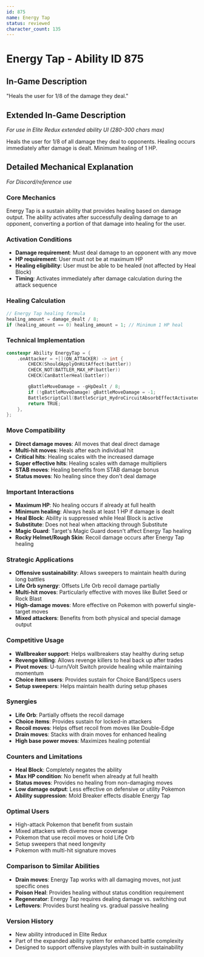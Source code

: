 ```yaml
---
id: 875
name: Energy Tap
status: reviewed
character_count: 135
---
```


# Energy Tap - Ability ID 875

## In-Game Description
"Heals the user for 1/8 of the damage they deal."

## Extended In-Game Description
*For use in Elite Redux extended ability UI (280-300 chars max)*

Heals the user for 1/8 of all damage they deal to opponents. Healing occurs immediately after damage is dealt. Minimum healing of 1 HP.

## Detailed Mechanical Explanation
*For Discord/reference use*

### Core Mechanics
Energy Tap is a sustain ability that provides healing based on damage output. The ability activates after successfully dealing damage to an opponent, converting a portion of that damage into healing for the user.

### Activation Conditions
- **Damage requirement**: Must deal damage to an opponent with any move
- **HP requirement**: User must not be at maximum HP
- **Healing eligibility**: User must be able to be healed (not affected by Heal Block)
- **Timing**: Activates immediately after damage calculation during the attack sequence

### Healing Calculation
```c
// Energy Tap healing formula
healing_amount = damage_dealt / 8;
if (healing_amount == 0) healing_amount = 1; // Minimum 1 HP heal
```

### Technical Implementation
```c
constexpr Ability EnergyTap = {
    .onAttacker = +[](ON_ATTACKER) -> int {
        CHECK(ShouldApplyOnHitAffect(battler))
        CHECK_NOT(BATTLER_MAX_HP(battler))
        CHECK(CanBattlerHeal(battler))

        gBattleMoveDamage = -gHpDealt / 8;
        if (!gBattleMoveDamage) gBattleMoveDamage = -1;
        BattleScriptCall(BattleScript_HydroCircuitAbsorbEffectActivated);
        return TRUE;
    },
};
```

### Move Compatibility
- **Direct damage moves**: All moves that deal direct damage
- **Multi-hit moves**: Heals after each individual hit
- **Critical hits**: Healing scales with the increased damage
- **Super effective hits**: Healing scales with damage multipliers
- **STAB moves**: Healing benefits from STAB damage bonus
- **Status moves**: No healing since they don't deal damage

### Important Interactions
- **Maximum HP**: No healing occurs if already at full health
- **Minimum healing**: Always heals at least 1 HP if damage is dealt
- **Heal Block**: Ability is suppressed while Heal Block is active
- **Substitute**: Does not heal when attacking through Substitute
- **Magic Guard**: Target's Magic Guard doesn't affect Energy Tap healing
- **Rocky Helmet/Rough Skin**: Recoil damage occurs after Energy Tap healing

### Strategic Applications
- **Offensive sustainability**: Allows sweepers to maintain health during long battles
- **Life Orb synergy**: Offsets Life Orb recoil damage partially
- **Multi-hit moves**: Particularly effective with moves like Bullet Seed or Rock Blast
- **High-damage moves**: More effective on Pokemon with powerful single-target moves
- **Mixed attackers**: Benefits from both physical and special damage output

### Competitive Usage
- **Wallbreaker support**: Helps wallbreakers stay healthy during setup
- **Revenge killing**: Allows revenge killers to heal back up after trades
- **Pivot moves**: U-turn/Volt Switch provide healing while maintaining momentum
- **Choice item users**: Provides sustain for Choice Band/Specs users
- **Setup sweepers**: Helps maintain health during setup phases

### Synergies
- **Life Orb**: Partially offsets the recoil damage
- **Choice items**: Provides sustain for locked-in attackers
- **Recoil moves**: Helps offset recoil from moves like Double-Edge
- **Drain moves**: Stacks with drain moves for enhanced healing
- **High base power moves**: Maximizes healing potential

### Counters and Limitations
- **Heal Block**: Completely negates the ability
- **Max HP condition**: No benefit when already at full health
- **Status moves**: Provides no healing from non-damaging moves
- **Low damage output**: Less effective on defensive or utility Pokemon
- **Ability suppression**: Mold Breaker effects disable Energy Tap

### Optimal Users
- High-attack Pokemon that benefit from sustain
- Mixed attackers with diverse move coverage
- Pokemon that use recoil moves or hold Life Orb
- Setup sweepers that need longevity
- Pokemon with multi-hit signature moves

### Comparison to Similar Abilities
- **Drain moves**: Energy Tap works with all damaging moves, not just specific ones
- **Poison Heal**: Provides healing without status condition requirement
- **Regenerator**: Energy Tap requires dealing damage vs. switching out
- **Leftovers**: Provides burst healing vs. gradual passive healing

### Version History
- New ability introduced in Elite Redux
- Part of the expanded ability system for enhanced battle complexity
- Designed to support offensive playstyles with built-in sustainability